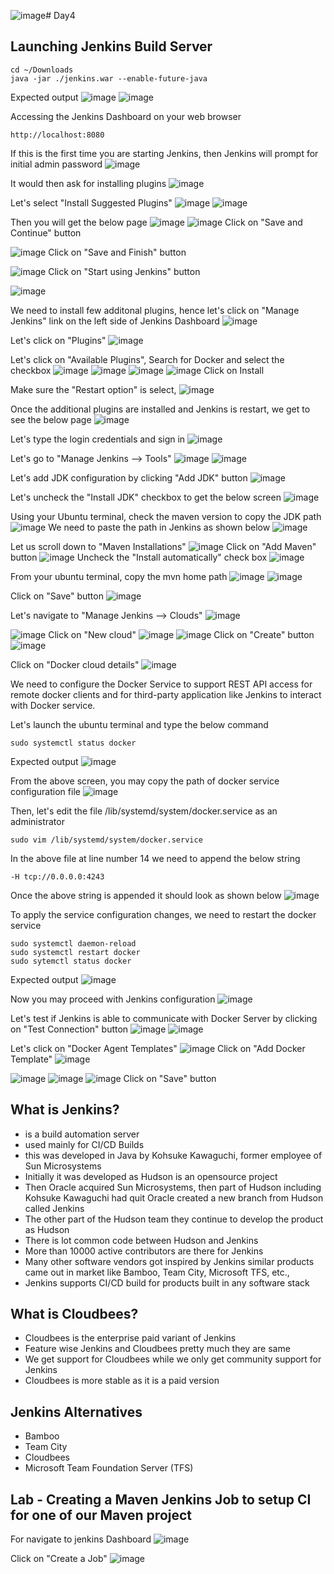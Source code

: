 ![image](https://github.com/tektutor/devops-nov-2023/assets/12674043/240c088d-9514-4889-a5cc-f013a3b70f90)# Day4

## Launching Jenkins Build Server
```
cd ~/Downloads
java -jar ./jenkins.war --enable-future-java
```

Expected output
![image](https://github.com/tektutor/devops-nov-2023/assets/12674043/500c931e-bf3b-4311-9d7a-18d8216b11cf)
![image](https://github.com/tektutor/devops-nov-2023/assets/12674043/e14bd35d-e40b-43fb-9bcb-1d1982053976)

Accessing the Jenkins Dashboard on your web browser
```
http://localhost:8080
```

If this is the first time you are starting Jenkins, then Jenkins will prompt for initial admin password
![image](https://github.com/tektutor/devops-nov-2023/assets/12674043/95a67a4b-1117-4ebf-8968-e2671d366585)

It would then ask for installing plugins
![image](https://github.com/tektutor/devops-nov-2023/assets/12674043/08ef3275-fbb5-4ec3-8d2f-b338470d417a)

Let's select "Install Suggested Plugins"
![image](https://github.com/tektutor/devops-nov-2023/assets/12674043/1a036a2f-dd0f-4ad6-baa8-86f6f19a5ce2)
![image](https://github.com/tektutor/devops-nov-2023/assets/12674043/86fe2348-ddaa-4dca-99d7-2410769cee62)

Then you will get the below page
![image](https://github.com/tektutor/devops-nov-2023/assets/12674043/cc49b484-9cfd-4194-b73e-b5951286de2a)
![image](https://github.com/tektutor/devops-nov-2023/assets/12674043/b2c2b6be-6b31-4ec8-ab37-31530ea66fe0)
Click on "Save and Continue" button

![image](https://github.com/tektutor/devops-nov-2023/assets/12674043/94616707-e2f7-4431-b620-e5053e3254ea)
Click on "Save and Finish" button

![image](https://github.com/tektutor/devops-nov-2023/assets/12674043/d80ff254-846f-4755-b33f-8eb432d86265)
Click on "Start using Jenkins" button

![image](https://github.com/tektutor/devops-nov-2023/assets/12674043/2a03d47d-4218-4be5-b825-89dcf573388d)

We need to install few additonal plugins, hence let's click on "Manage Jenkins" link on the left side of Jenkins Dashboard 
![image](https://github.com/tektutor/devops-nov-2023/assets/12674043/0fad5cac-12b6-4234-8ecf-8bbe1e704e4c)

Let's click on "Plugins"
![image](https://github.com/tektutor/devops-nov-2023/assets/12674043/4d0e9eb1-fd0b-47cb-b22f-7110aa60575f)

Let's click on "Available Plugins", Search for Docker and select the checkbox
![image](https://github.com/tektutor/devops-nov-2023/assets/12674043/42802595-e509-407f-9422-e86270d18c50)
![image](https://github.com/tektutor/devops-nov-2023/assets/12674043/368a1f66-f1b8-4916-9812-9a5160d35304)
![image](https://github.com/tektutor/devops-nov-2023/assets/12674043/9813ce32-2092-4b9a-af96-07ec8347837d)
![image](https://github.com/tektutor/devops-nov-2023/assets/12674043/f91f6260-707f-4614-b8ee-89d847e3dcc1)
Click on Install

Make sure the "Restart option" is select, 
![image](https://github.com/tektutor/devops-nov-2023/assets/12674043/c893d1eb-fd9c-47c2-906a-a2a65df951de)

Once the additional plugins are installed and Jenkins is restart, we get to see the below page
![image](https://github.com/tektutor/devops-nov-2023/assets/12674043/2c2e4c13-f36a-4cf9-9842-b3ec1489ee01)

Let's type the login credentials and sign in
![image](https://github.com/tektutor/devops-nov-2023/assets/12674043/a30628bf-f3b6-48f1-8c89-4ceaba9d15d3)

Let's go to "Manage Jenkins --> Tools"
![image](https://github.com/tektutor/devops-nov-2023/assets/12674043/98c12914-c017-42b1-bf97-3c0635265eba)
![image](https://github.com/tektutor/devops-nov-2023/assets/12674043/be371467-e59b-445d-a4d7-ed2335d2bebd)

Let's add JDK configuration by clicking "Add JDK" button
![image](https://github.com/tektutor/devops-nov-2023/assets/12674043/b68b9e2f-632d-4fc5-a7f6-599083c1faa2)

Let's uncheck the "Install JDK" checkbox to get the below screen
![image](https://github.com/tektutor/devops-nov-2023/assets/12674043/eb9fe8ff-41d9-4ca6-a9a0-aeab88a9891f)

Using your Ubuntu terminal, check the maven version to copy the JDK path
![image](https://github.com/tektutor/devops-nov-2023/assets/12674043/7f61567d-5ffe-498f-8da5-ee2e83797150)
We need to paste the path in Jenkins as shown below
![image](https://github.com/tektutor/devops-nov-2023/assets/12674043/5281167d-ea06-4a2c-b922-565438ff32c7)

Let us scroll down to "Maven Installations"
![image](https://github.com/tektutor/devops-nov-2023/assets/12674043/7444d0bd-14b9-4250-9456-16431de7525b)
Click on "Add Maven" button
![image](https://github.com/tektutor/devops-nov-2023/assets/12674043/916ea8ac-18e3-466c-a0a0-0a8cf4c0a2e0)
Uncheck the "Install automatically" check box
![image](https://github.com/tektutor/devops-nov-2023/assets/12674043/c20a26bf-dc02-4c76-b9f0-a43e9f8a28a9)

From your ubuntu terminal, copy the mvn home path
![image](https://github.com/tektutor/devops-nov-2023/assets/12674043/78082eb2-aed7-4b01-afbf-56d71d11a755)
![image](https://github.com/tektutor/devops-nov-2023/assets/12674043/5c05bd2a-98e4-4562-99da-7e44fe0d98af)

Click on "Save" button
![image](https://github.com/tektutor/devops-nov-2023/assets/12674043/44203be9-50cd-43c2-8afa-35f657bcd038)

Let's navigate to "Manage Jenkins --> Clouds"
![image](https://github.com/tektutor/devops-nov-2023/assets/12674043/2857782b-fcd3-47e8-945a-0cbc9a10f378)

![image](https://github.com/tektutor/devops-nov-2023/assets/12674043/2c450939-4174-406c-be3d-aa09d916c285)
Click on "New cloud"
![image](https://github.com/tektutor/devops-nov-2023/assets/12674043/9480899e-69e4-4fde-814b-678b68ff75fb)
![image](https://github.com/tektutor/devops-nov-2023/assets/12674043/2cc19341-116c-41af-bd74-dbe3964d5cda)
Click on "Create" button
![image](https://github.com/tektutor/devops-nov-2023/assets/12674043/b3886349-929b-4a14-9d93-db905f66dfc3)

Click on "Docker cloud details"
![image](https://github.com/tektutor/devops-nov-2023/assets/12674043/18e58194-8a83-4758-93a9-6bd8d93099d9)

We need to configure the Docker Service to support REST API access for remote docker clients and for third-party application like Jenkins to interact with Docker service.

Let's launch the ubuntu terminal and type the below command
```
sudo systemctl status docker
```
Expected output
![image](https://github.com/tektutor/devops-nov-2023/assets/12674043/734f1981-0b84-4788-a050-29bf8f38ab99)

From the above screen, you may copy the path of docker service configuration file
![image](https://github.com/tektutor/devops-nov-2023/assets/12674043/eb0fc832-5e90-480f-95b1-b82900831bf5)

Then, let's edit the file /lib/systemd/system/docker.service as an administrator
```
sudo vim /lib/systemd/system/docker.service
```
In the above file at line number 14 we need to append the below string
```
-H tcp://0.0.0.0:4243
```
Once the above string is appended it should look as shown below
![image](https://github.com/tektutor/devops-nov-2023/assets/12674043/e0e406da-8636-423f-bf39-d5be6034c0b5)

To apply the service configuration changes, we need to restart the docker service 
```
sudo systemctl daemon-reload
sudo systemctl restart docker
sudo sytemctl status docker
```
Expected output
![image](https://github.com/tektutor/devops-nov-2023/assets/12674043/27fa0696-d1d8-4b3e-8ee5-60e8675867d5)

Now you may proceed with Jenkins configuration
![image](https://github.com/tektutor/devops-nov-2023/assets/12674043/2bc64d11-899a-4cd4-83ee-5e790ed4ba77)

Let's test if Jenkins is able to communicate with Docker Server by clicking on "Test Connection" button
![image](https://github.com/tektutor/devops-nov-2023/assets/12674043/dfbb9d70-9f78-4575-bd1b-c2f04edd564e)
![image](https://github.com/tektutor/devops-nov-2023/assets/12674043/8ecee7fa-bc36-4e08-be3b-a80bee973fee)

Let's click on "Docker Agent Templates"
![image](https://github.com/tektutor/devops-nov-2023/assets/12674043/85037954-d1b6-4390-9dfa-b26f766d0a3b)
Click on "Add Docker Template"
![image](https://github.com/tektutor/devops-nov-2023/assets/12674043/e013bc89-e6c4-45e2-bbe8-190e8735061d)

![image](https://github.com/tektutor/devops-nov-2023/assets/12674043/f33f37cf-0506-40fe-ac15-448618f55ac1)
![image](https://github.com/tektutor/devops-nov-2023/assets/12674043/7bab6d71-76b8-4207-91e5-44ae4f26e6af)
![image](https://github.com/tektutor/devops-nov-2023/assets/12674043/d865166d-c504-4a05-afb7-24a15bb625b2)
Click on "Save" button

## What is Jenkins?
- is a build automation server
- used mainly for CI/CD Builds
- this was developed in Java by Kohsuke Kawaguchi, former employee of Sun Microsystems
- Initially it was developed as Hudson is an opensource project
- Then Oracle acquired Sun Microsystems, then part of Hudson including Kohsuke Kawaguchi had quit Oracle
  created a new branch from Hudson called Jenkins
- The other part of the Hudson team they continue to develop the product as Hudson
- There is lot common code between Hudson and Jenkins
- More than 10000 active contributors are there for Jenkins
- Many other software vendors got inspired by Jenkins similar products came out in market like Bamboo, Team City, Microsoft TFS, etc.,
- Jenkins supports CI/CD build for products built in any software stack
  
## What is Cloudbees?
- Cloudbees is the enterprise paid variant of Jenkins
- Feature wise Jenkins and Cloudbees pretty much they are same
- We get support for Cloudbees while we only get community support for Jenkins
- Cloudbees is more stable as it is a paid version
  
## Jenkins Alternatives
- Bamboo
- Team City
- Cloudbees
- Microsoft Team Foundation Server (TFS)

## Lab - Creating a Maven Jenkins Job to setup CI for one of our Maven project

For navigate to jenkins Dashboard
![image](https://github.com/tektutor/devops-dec-2023/assets/12674043/5bdc97b0-eb92-4c1d-9301-3fdffb730c49)

Click on "Create a Job"
![image](https://github.com/tektutor/devops-dec-2023/assets/12674043/d9988609-5f45-49ab-9e2f-1e0ff6538292)



